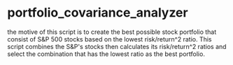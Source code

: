 # portfolio_covariance_analyzer

the motive of this script is to create the best possible stock portfolio that consist of S&P 500 stocks based on the lowest risk/return^2 ratio. 
This script combines the S&P's stocks then calculates its risk/return^2 ratios and select the combination that has the lowest ratio as the best portfolio. 

